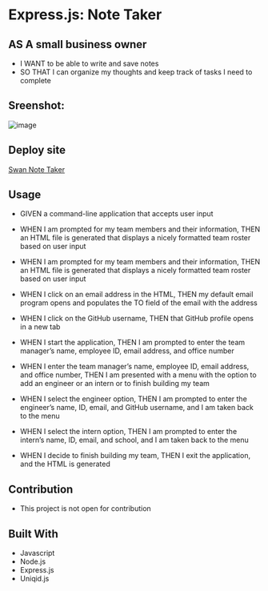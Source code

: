 # Express.js: Note Taker

## AS A small business owner

  * I WANT to be able to write and save notes
  * SO THAT I can organize my thoughts and keep track of tasks I need to complete

## Sreenshot:

![image](https://user-images.githubusercontent.com/78882909/117559087-4ebfd880-b050-11eb-8e1a-2501d013e61a.png)

  
## Deploy site

[Swan Note Taker](https://swan-note-taker.herokuapp.com/)
  
## Usage

* GIVEN a command-line application that accepts user input

* WHEN I am prompted for my team members and their information, 
  THEN an HTML file is generated that displays a nicely formatted team roster based on user input
  
* WHEN I am prompted for my team members and their information, 
  THEN an HTML file is generated that displays a nicely formatted team roster based on user input
  
* WHEN I click on an email address in the HTML,
  THEN my default email program opens and populates the TO field of the email with the address
  
* WHEN I click on the GitHub username, 
  THEN that GitHub profile opens in a new tab
  
* WHEN I start the application, 
  THEN I am prompted to enter the team manager’s name, employee ID, email address, and office number
  
* WHEN I enter the team manager’s name, employee ID, email address, and office number, 
  THEN I am presented with a menu with the option to add an engineer or an intern or to finish building my team
  
* WHEN I select the engineer option, 
  THEN I am prompted to enter the engineer’s name, ID, email, and GitHub username, and I am taken back to the menu
  
* WHEN I select the intern option, 
  THEN I am prompted to enter the intern’s name, ID, email, and school, and I am taken back to the menu
  
* WHEN I decide to finish building my team, 
  THEN I exit the application, and the HTML is generated

## Contribution

 * This project is not open for contribution
  
## Built With

- Javascript
- Node.js
- Express.js
- Uniqid.js
